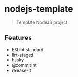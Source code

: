 # nodejs-template

> Template NodeJS project

## Features

- ESLint standard
- lint-staged
- husky
- @commitlint
- release-it

